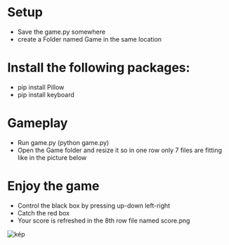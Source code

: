 # Setup
- Save the game.py somewhere
- create a Folder named Game in the same location

# Install the following packages:

- pip install Pillow
- pip install keyboard

# Gameplay
- Run game.py (python game.py)
- Open the Game folder and resize it so in one row only 7 files are fitting like in the picture below

# Enjoy the game

- Control the black box by pressing up-down left-right
- Catch the red box
- Your score is refreshed in the 8th row file named score.png

![kép](https://github.com/Khealim/ExplorerGame/assets/83818858/e603e4ce-ae7f-4ce1-9ff0-c81d76cc0f72)
